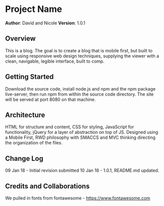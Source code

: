 # Project Name

**Author**: David and Nicole
**Version**: 1.0.1

## Overview
This is a blog. The goal is to create a blog that is mobile first, but built to scale using responsive web design techniques, supplying the viewer with a clean, navigable, legible interface, built to comp.

## Getting Started
Download the source code, install node.js and npm and the npm package live-server, then run npm from within the source code directory. The site will be served at port 8080 on that machine.

## Architecture
HTML for structure and content, CSS for styling, JavaScript for functionality, jQuery for a layer of abstraction on top of JS. Designed using a Mobile First, RWD philosophy with SMACCS and MVC thinking directing the organization of the files.

## Change Log
09 Jan 18 - Initial revision submitted
10 Jan 18 - 1.0.1, README.md updated.

## Credits and Collaborations
We pulled in fonts from fontawesome - https://www.fontawesome.com
